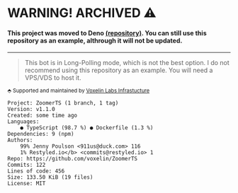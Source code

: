 # WARNING! ARCHIVED ⚠
#### This project was moved to Deno [(repository)](https://github.com/voxelin/scheduler-deno). You can still use this repository as an example, althrough it will not be updated.
-----
> This bot is in Long-Polling mode, which is not the best option. I do not recommend using this repository as an example. You will need a VPS/VDS to host it.

<sup>⬘ Supported and maintained by [Voxelin Labs Infrastucture](https://www.ieljit.lol)</sup>

```
Project: ZoomerTS (1 branch, 1 tag)
Version: v1.1.0
Created: some time ago
Languages:
    ● TypeScript (98.7 %) ● Dockerfile (1.3 %)
Dependencies: 9 (npm)
Authors:
    99% Jenny Poulson <911us@duck.com> 116
    1% Restyled.io</b> <commits@restyled.io> 1
Repo: https://github.com/voxelin/ZoomerTS
Commits: 122
Lines of code: 456
Size: 133.50 KiB (19 files)
License: MIT
```
